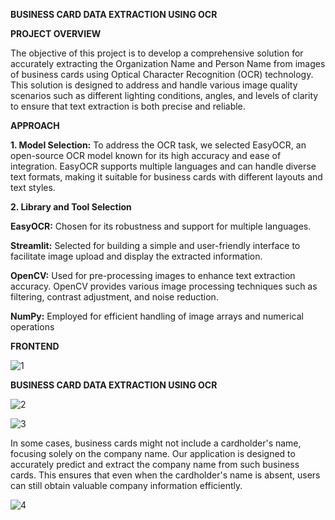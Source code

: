 **BUSINESS CARD DATA EXTRACTION USING OCR**


**PROJECT OVERVIEW**


The objective of this project is to develop a comprehensive solution for accurately extracting the Organization 
Name and Person Name from images of business cards using Optical Character Recognition (OCR) technology. 
This solution is designed to address and handle various image quality scenarios such as different lighting 
conditions, angles, and levels of clarity to ensure that text extraction is both precise and reliable.


**APPROACH**


**1. Model Selection:** To address the OCR task, we selected EasyOCR, an open-source OCR model known for its 
high accuracy and ease of integration. EasyOCR supports multiple languages and can handle diverse text formats, 
making it suitable for business cards with different layouts and text styles.

**2. Library and Tool Selection**

**EasyOCR:** Chosen for its robustness and support for multiple languages.

**Streamlit:** Selected for building a simple and user-friendly interface to facilitate image upload and display the 
extracted information.

**OpenCV:** Used for pre-processing images to enhance text extraction accuracy. OpenCV provides various image
processing techniques such as filtering, contrast adjustment, and noise reduction.

**NumPy:** Employed for efficient handling of image arrays and numerical operations




**FRONTEND**


![1](https://github.com/user-attachments/assets/f9fe73ca-40c1-4c10-8b3c-32e227e60a33)


**BUSINESS CARD DATA EXTRACTION USING OCR**

![2](https://github.com/user-attachments/assets/bd12532a-0c81-4d7f-b4dd-ac01ac5989ea)


![3](https://github.com/user-attachments/assets/4c5695e0-46e4-4f24-9a1f-2c05f4ba52dd)





In some cases, business cards might not include a cardholder's name, focusing solely on the company name. Our application is designed to accurately predict and extract the company name from such business cards. This ensures that even when the cardholder's name is absent, users can still obtain valuable company information efficiently.

![4](https://github.com/user-attachments/assets/735951ee-d47b-4980-bccf-38123b69af9f)

